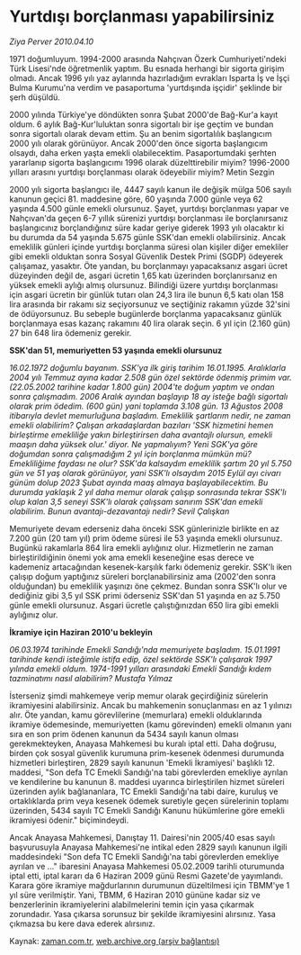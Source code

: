 # Yurtdışı borçlanması yapabilirsiniz

*Ziya Perver 2010.04.10*

<tr><td class="metin" colspan="2" style="padding-top: 20px; padding-left: 5px; ">1971 doğumluyum. 1994-2000 arasında Nahçıvan Özerk Cumhuriyeti'ndeki Türk Lisesi'nde öğretmenlik yaptım. Bu esnada herhangi bir sigorta girişim olmadı. Ancak 1996 yılı yaz aylarında hazırladığım evrakları Isparta İş ve İşçi Bulma Kurumu'na verdim ve pasaportuma 'yurtdışında işçidir' şeklinde bir şerh düşüldü.</td></tr><tr><td class="metin" colspan="2" style="padding-top: 20px; padding-left: 5px; "><p>2000 yılında Türkiye'ye döndükten sonra Şubat 2000'de Bağ-Kur'a kayıt oldum. 6 aylık Bağ-Kur'luluktan sonra sigortalı bir işe geçtim ve bundan sonra sigortalı olarak devam ettim. Şu an benim sigortalılık başlangıcım 2000 yılı olarak görünüyor. Ancak 2000'den önce sigorta başlangıcım olsaydı, daha erken yaşta emekli olabilecektim. Pasaportumdaki şerhten yararlanıp sigorta başlangıcımı 1996 olarak düzelttirebilir miyim? 1996-2000 yılları arasını yurtdışı borçlanması olarak ödeyebilir miyim? Metin Sezgin
<p> 2000 yılı sigorta başlangıcı ile, 4447 sayılı kanun ile değişik mülga 506 sayılı kanunun geçici 81. maddesine göre, 60 yaşında 7.000 günle veya 62 yaşında 4.500 günle emekli olursunuz. Şayet, yurtdışı borçlanması yapar ve Nahçıvan'da geçen 6-7 yıllık sürenizi yurtdışı borçlanması ile borçlanırsanız başlangıcınız borçlandığınız süre kadar geriye giderek 1993 yılı olacaktır ki bu durumda da 54 yaşında 5.675 günle SSK'dan emekli olabilirsiniz. Ancak emeklilik günleri içinde yurtdışı borçlanma süresi olan kişiler diğer emekliler gibi emekli olduktan sonra Sosyal Güvenlik Destek Primi (SGDP) ödeyerek çalışamaz, yasaktır. Öte yandan, bu borçlanmayı yapacaksanız asgari ücret düzeyinden değil de, asgari ücretin 1,65 katı üzerinden borçlanırsanız en yüksek emekli aylığı almış olursunuz. Bilindiği üzere yurtdışı borçlanması için asgari ücretin bir günlük tutarı olan 24,3 lira ile bunun 6,5 katı olan 158 lira arasında bir rakamı siz seçiyorsunuz ve seçtiğiniz rakamın yüzde 32'sini de ödüyorsunuz. Bu sebeple bugünlerde borçlanma yapacaksanız günlük borçlanmaya esas kazanç rakamını 40 lira olarak seçin. 6 yıl için (2.160 gün) 27 bin 648 lira ödemeniz gerekir.
<p>
<p><b>SSK'dan 51, memuriyetten 53 yaşında emekli olursunuz
</b>
<p> <i>16.02.1972 doğumlu bayanım. SSK'ya ilk giriş tarihim 16.01.1995. Aralıklarla 2004 yılı Temmuz ayına kadar 2.508 gün özel sektörde ödenmiş primim var. (22.05.2002 tarihine kadar 1.800 gün) 2004'te doğum yaptım ve ondan sonra çalışmadım. 2006 Aralık ayından başlayıp 18 ay isteğe bağlı sigortalı olarak prim ödedim. (600 gün) yani toplamda 3.108 gün. 13 Ağustos 2008 itibarıyla devlet memurluğuna başladım. Emeklilik şartlarım nedir, ne zaman emekli olabilirim? Çalışan arkadaşlardan bazıları 'SSK hizmetini hemen birleştirme emekliliğe yakın birleştirirsen daha avantajlı olursun, emekli maaşın daha yüksek olur.' diyor. Ne yapmalıyım? Yeni SGK'ya göre doğumdan sonra çalışmadığım 2 yıl için borçlanma mümkün mü? Emekliliğime faydası ne olur? SSK'da kalsaydım emeklilik şartım 20 yıl 5.750 gün ve 51 yaş olarak görünüyor, yani SSK'lı olsaydım 2015 Eylül ayı civarı günüm dolup 2023 Şubat ayında maaş almaya başlayabilecektim. Bu durumda yaklaşık 2 yıl daha memur olarak çalışıp sonrasında tekrar SSK'lı olup kalan 3,5 seneyi SSK'lı olarak çalışsam sanırım SSK'dan emekli olabilirim. Bunun avantajı-dezavantajı nedir? Sevil Çalışkan
</i>
<p> Memuriyete devam ederseniz daha önceki SSK günlerinizle birlikte en az 7.200 gün (20 tam yıl) prim ödeme süresi ile 53 yaşında emekli olursunuz. Bugünkü rakamlarla 864 lira emekli aylığınız olur. Hizmetlerin ne zaman birleştirildiğinin önemi yok ama emekli keseneğine esas derece ve kademeniz artacağından kesenek-karşılık farkı ödemeniz gerekir. SSK'lı iken çalışıp doğum yaptığınız süreleri borçlanabilirsiniz ama (2002'den sonra olduğundan) bu emeklilik yaşınızı öne çekmez. Bundan sonra SSK'lı olur ve dediğiniz gibi 3,5 yıl SSK primi öderseniz SSK'dan 51 yaşında en az 5.750 günle emekli olursunuz. Asgari ücretle çalıştığınızdan 650 lira gibi emekli aylığınız olur.
<p><b>İkramiye için Haziran 2010'u bekleyin
</b>
<p> <i>06.03.1974 tarihinde Emekli Sandığı'nda memuriyete başladım. 15.01.1991 tarihinde kendi isteğimle istifa edip, özel sektörde SSK'lı çalışarak 1997 yılında emekli oldum. 1974-1991 yılları arasındaki Emekli Sandığı kıdem tazminatımı nasıl alabilirim? Mustafa Yılmaz
</i>
<p> İsterseniz şimdi mahkemeye verip memur olarak geçirdiğiniz sürelerin ikramiyesini alabilirsiniz. Ancak bu mahkemenin sonuçlanması en az 1 yılınızı alır. Öte yandan, kamu görevlilerine (memurlara) emekli olduklarında ikramiye ödemesinde, memuriyetten (kamu görevinden) emekli olmanın yanı sıra en son prim ödenen kanunun da 5434 sayılı kanun olması gerekmekteyken, Anayasa Mahkemesi bu kuralı iptal etti. Daha doğrusu, birden çok sosyal güvenlik kurumuna prim-kesenek ödenmesi durumunda hizmetleri birleştiren, 2829 sayılı kanunun 'Emekli İkramiyesi' başlıklı 12. maddesi, "Son defa TC Emekli Sandığı'na tabi görevlerden emekliye ayrılan ve kendilerine bu kanunun 8. maddesi uyarınca birleştirilen hizmet süreleri üzerinden aylık bağlananlara, TC Emekli Sandığı'na tabi daire, kuruluş ve ortaklıklarda prim veya kesenek ödemek suretiyle geçen sürelerinin toplamı üzerinden, 5434 sayılı TC Emekli Sandığı Kanunu hükümlerine göre emekli ikramiyesi ödenir." biçimindeydi.
<p> Ancak Anayasa Mahkemesi, Danıştay 11. Dairesi'nin 2005/40 esas sayılı başvurusuyla Anayasa Mahkemesi'ne intikal eden 2829 sayılı kanunun ilgili maddesindeki "Son defa TC Emekli Sandığı'na tabi görevlerden emekliye ayrılan ve ..." ibaresini Anayasa Mahkemesi 05.02.2009 tarihli oturumunda iptal etti, iptal kararı da 6 Haziran 2009 günü Resmi Gazete'de yayımlandı. Karara göre ikramiye mağdurlarının durumunun düzeltilmesi için TBMM'ye 1 yıl süre verilmiştir. Yani, TBMM, 6 Haziran 2010 gününe kadar siz ve benzerlerinin ikramiyelerini alabilmelerini temin için yasa çıkarmak zorundadır. Yasa çıkarsa sorunsuz bir şekilde ikramiyesini alırsınız. Yasa çıkmazsa bu kere dava ederek alırsınız.<br/></p></p></p></p></p></p></p></p></p></p></td></tr>

Kaynak: [zaman.com.tr](http://zaman.com.tr/yazar.do?yazino=971502), [web.archive.org (arşiv bağlantısı)](http://web.archive.org/web/20100412122335/http://www.zaman.com.tr:80/yazar.do?yazino=971502)
